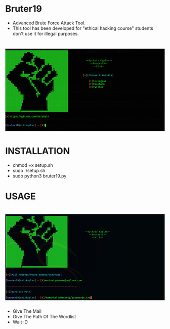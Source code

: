 # Bruter19
* Advanced Brute Force Attack Tool.
* This tool has been developed for "ethical hacking course" students don't use it for illegal purposes.
# ![](banner/1.png)
# INSTALLATION
* chmod +x setup.sh
* sudo ./setup.sh
* sudo python3 bruter19.py
# USAGE
# ![](banner/3.png)
* Give The Mail 
* Give The Path Of The Wordlist
* Wait :D
